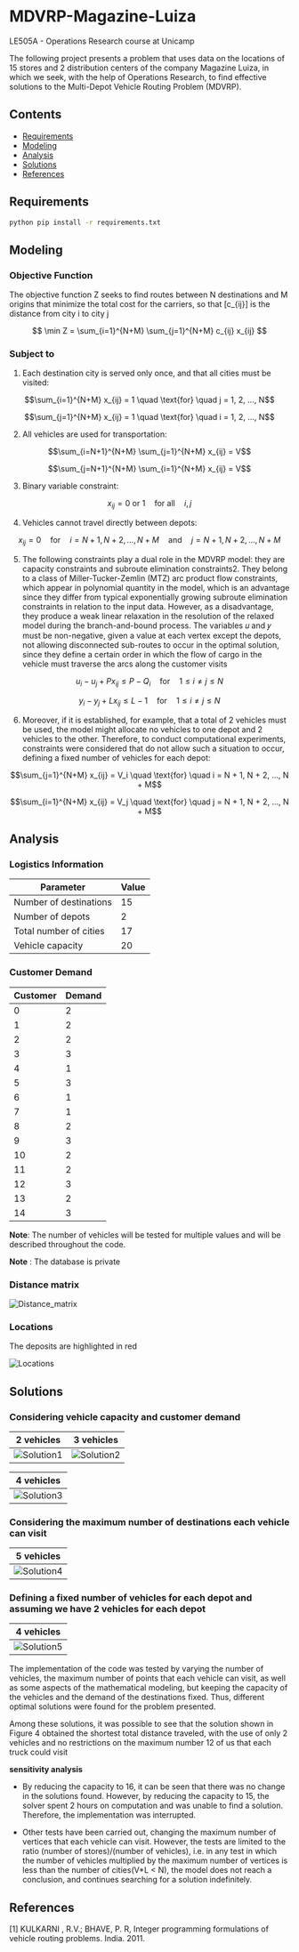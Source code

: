 # MDVRP-Magazine-Luiza

LE505A - Operations Research course at Unicamp

The following project presents a problem that uses data on the locations of 15 stores and 2 distribution centers of the company Magazine Luiza, in which we seek, with the help of Operations Research, to find effective solutions to the Multi-Depot Vehicle Routing Problem (MDVRP).

## Contents
- [Requirements](#Requirements)
- [Modeling](#Modeling)       
- [Analysis](#Analysis)
- [Solutions](#Solutions)
- [References](#References)

## Requirements

```bash
python pip install -r requirements.txt
```
## Modeling

### Objective Function

 The objective function Z seeks to find routes between N destinations and M origins that minimize the total cost for the carriers, so that \[c_{ij}\] is the distance from city i to city j

$$ \min Z = \sum_{i=1}^{N+M} \sum_{j=1}^{N+M} c_{ij} x_{ij} $$

### Subject to

1. Each destination city is served only once, and that all cities must be visited:

$$\sum_{i=1}^{N+M} x_{ij} = 1 \quad \text{for} \quad j = 1, 2, ..., N$$ 

$$\sum_{j=1}^{N+M} x_{ij} = 1 \quad \text{for} \quad i = 1, 2, ..., N$$

2. All vehicles are used for transportation:

$$\sum_{i=N+1}^{N+M} \sum_{j=1}^{N+M} x_{ij} = V$$

$$\sum_{j=N+1}^{N+M} \sum_{i=1}^{N+M} x_{ij} = V$$

3. Binary variable constraint:

$$x_{ij} = 0 \text{ or } 1 \quad \text{for all} \quad i, j$$

4. Vehicles cannot travel directly between depots:

$$x_{ij} = 0 \quad \text{for} \quad i = N + 1, N + 2, ..., N + M \quad \text{and} \quad j = N + 1, N + 2, ..., N + M$$

5. The following constraints play a dual role in the MDVRP model: they are capacity constraints and subroute elimination constraints2. They belong to a class of Miller-Tucker-Zemlin (MTZ) arc product flow constraints, which appear in polynomial quantity in the model, which is an advantage since they differ from typical exponentially growing subroute elimination constraints in relation to the input data. However, as a disadvantage, they produce a weak linear relaxation in the resolution of the relaxed model during the branch-and-bound process. The variables 𝑢 and 𝑦 must be non-negative, given a value at each vertex except the depots, not allowing disconnected sub-routes to occur in the optimal solution, since they define a certain order in which the flow of cargo in the vehicle must traverse the arcs along the customer visits

$$u_i - u_j + Px_{ij} \leq P - Q_i \quad \text{for} \quad 1 \leq i \neq j \leq N$$

$$y_i - y_j + Lx_{ij} \leq L - 1 \quad \text{for} \quad 1 \leq i \neq j \leq N$$

6. Moreover, if it is established, for example, that a total of 2 vehicles must be used, the model might allocate no vehicles to one depot and 2 vehicles to the other. Therefore, to conduct computational experiments, constraints were considered that do not allow such a situation to occur, defining a fixed number of vehicles for each depot:

$$\sum_{j=1}^{N+M} x_{ij} = V_i \quad \text{for} \quad i = N + 1, N + 2, ..., N + M$$

$$\sum_{i=1}^{N+M} x_{ij} = V_j \quad \text{for} \quad j = N + 1, N + 2, ..., N + M$$


## Analysis

### Logistics Information

| Parameter                     | Value |
|-------------------------------|-------|
| Number of destinations        | 15    |
| Number of depots              | 2     |
| Total number of cities        | 17    |
| Vehicle capacity              | 20    |

### Customer Demand

| Customer | Demand |
|----------|--------|
| 0        | 2      |
| 1        | 2      |
| 2        | 2      |
| 3        | 3      |
| 4        | 1      |
| 5        | 3      |
| 6        | 1      |
| 7        | 1      |
| 8        | 2      |
| 9        | 3      |
| 10       | 2      |
| 11       | 2      |
| 12       | 3      |
| 13       | 2      |
| 14       | 3      |

**Note**: The number of vehicles will be tested for multiple values and will be described throughout the code.

**Note** : The database is private

### Distance matrix

![Distance_matrix](Assets/distance_matrix.png)

### Locations

The deposits are highlighted in red

![Locations](Assets/locations.png)

## Solutions

### Considering vehicle capacity and customer demand

| 2 vehicles                               | 3 vehicles                               |
|------------------------------------------|------------------------------------------|
| ![Solution1](Assets/2_vehicles_cap.png)  | ![Solution2](Assets/3_vehicles_cap.png)  |

|                   4 vehicles                      |
|:---------------------------------------------:|
| ![Solution3](Assets/4_vehicles_cap.png)       |

### Considering the maximum number of destinations each vehicle can visit

|                   5 vehicles                      |
|:---------------------------------------------:|
| ![Solution4](Assets/5_vehicles_dest.png)      |

### Defining a fixed number of vehicles for each depot and assuming we have 2 vehicles for each depot


|                   4 vehicles                      |
|:---------------------------------------------:|
| ![Solution5](Assets/4_vehicles_fix.png)       | 

The  implementation  of  the  code  was  tested  by  varying  the  number  of  vehicles,  the  maximum  number  of  points  that  each  vehicle  can  visit,  as  well  as  some  aspects  of  the  mathematical  modeling,  but  keeping  the  capacity  of  the  vehicles  and  the  demand  of  the destinations  fixed.  Thus,  different  optimal  solutions  were  found  for  the  problem  presented.  

Among these solutions, it was possible to see that the solution shown in Figure 4 obtained the shortest  total  distance  traveled,  with  the  use  of  only  2  vehicles  and  no  restrictions  on  the  maximum number 12 of us that each truck could visit

**sensitivity analysis**

- By reducing the capacity to 16, it can be seen that there was no change in the solutions found. However, by reducing the capacity to 15, the solver spent 2 hours on computation and was unable to find a solution. Therefore, the implementation was interrupted.

- Other tests have been carried out, changing the maximum number of vertices that each vehicle can visit. However, the tests are limited to the ratio (number of stores)/(number of vehicles), i.e. in any test in which the number of vehicles multiplied by the maximum number of vertices is less than the number of cities(V*L < N), the model does not reach a conclusion, and continues searching for a solution indefinitely.

## References
[1] KULKARNI , R.V.; BHAVE, P. R, Integer programming formulations of
vehicle routing problems. India. 2011.